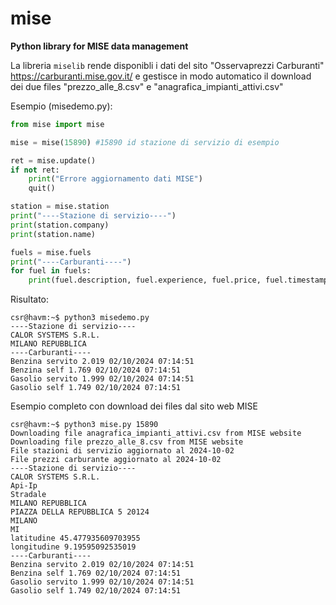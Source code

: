# mise
**Python library for MISE data management**

La libreria `miselib` rende disponibli i dati del sito "Osservaprezzi Carburanti" https://carburanti.mise.gov.it/ e gestisce in modo automatico
il download dei due files "prezzo_alle_8.csv" e "anagrafica_impianti_attivi.csv"

Esempio (misedemo.py):

```python
from mise import mise

mise = mise(15890) #15890 id stazione di servizio di esempio

ret = mise.update()
if not ret:
    print("Errore aggiornamento dati MISE")
    quit()

station = mise.station
print("----Stazione di servizio----")
print(station.company)
print(station.name)

fuels = mise.fuels
print("----Carburanti----")
for fuel in fuels:
    print(fuel.description, fuel.experience, fuel.price, fuel.timestamp)
```

Risultato:

```console
csr@havm:~$ python3 misedemo.py
----Stazione di servizio----
CALOR SYSTEMS S.R.L.
MILANO REPUBBLICA
----Carburanti----
Benzina servito 2.019 02/10/2024 07:14:51
Benzina self 1.769 02/10/2024 07:14:51
Gasolio servito 1.999 02/10/2024 07:14:51
Gasolio self 1.749 02/10/2024 07:14:51
```

Esempio completo con download dei files dal sito web MISE

```console
csr@havm:~$ python3 mise.py 15890
Downloading file anagrafica_impianti_attivi.csv from MISE website
Downloading file prezzo_alle_8.csv from MISE website
File stazioni di servizio aggiornato al 2024-10-02
File prezzi carburante aggiornato al 2024-10-02
----Stazione di servizio----
CALOR SYSTEMS S.R.L.
Api-Ip
Stradale
MILANO REPUBBLICA
PIAZZA DELLA REPUBBLICA 5 20124
MILANO
MI
latitudine 45.477935609703955
longitudine 9.19595092535019
----Carburanti----
Benzina servito 2.019 02/10/2024 07:14:51
Benzina self 1.769 02/10/2024 07:14:51
Gasolio servito 1.999 02/10/2024 07:14:51
Gasolio self 1.749 02/10/2024 07:14:51
```

